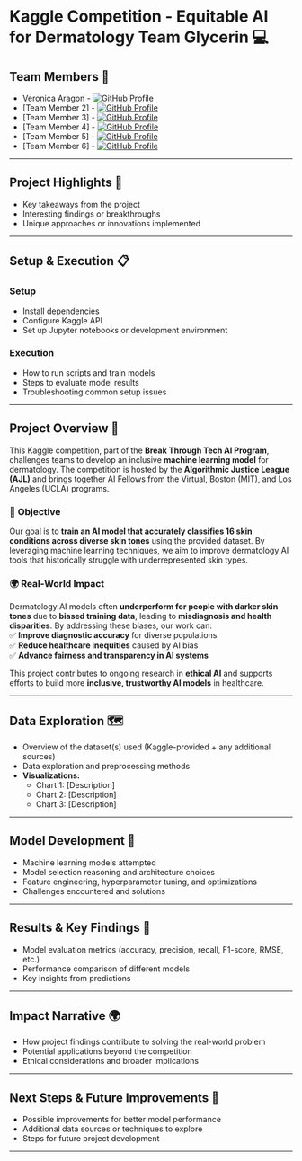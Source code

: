 # Kaggle Competition - Equitable AI for Dermatology Team Glycerin 💻

## Team Members  👥
- Veronica Aragon - [![GitHub Profile](https://img.shields.io/badge/GitHub-Profile-000?style=flat&logo=github)](https://github.com/veronicaragon)  
- [Team Member 2] - [![GitHub Profile](https://img.shields.io/badge/GitHub-Profile-000?style=flat&logo=github)](INSERT_YOUR_LINK_HERE)  
- [Team Member 3] - [![GitHub Profile](https://img.shields.io/badge/GitHub-Profile-000?style=flat&logo=github)](INSERT_YOUR_LINK_HERE)  
- [Team Member 4] - [![GitHub Profile](https://img.shields.io/badge/GitHub-Profile-000?style=flat&logo=github)](INSERT_YOUR_LINK_HERE)  
- [Team Member 5] - [![GitHub Profile](https://img.shields.io/badge/GitHub-Profile-000?style=flat&logo=github)](INSERT_YOUR_LINK_HERE)  
- [Team Member 6] - [![GitHub Profile](https://img.shields.io/badge/GitHub-Profile-000?style=flat&logo=github)](INSERT_YOUR_LINK_HERE)  
  
---

## Project Highlights  💫
- Key takeaways from the project  
- Interesting findings or breakthroughs  
- Unique approaches or innovations implemented  

---

## Setup & Execution  📋
### **Setup**  
- Install dependencies  
- Configure Kaggle API  
- Set up Jupyter notebooks or development environment  

### **Execution**  
- How to run scripts and train models  
- Steps to evaluate model results  
- Troubleshooting common setup issues  

---

## Project Overview 👀
This Kaggle competition, part of the **Break Through Tech AI Program**, challenges teams to develop an inclusive **machine learning model** for dermatology. The competition is hosted by the **Algorithmic Justice League (AJL)** and brings together AI Fellows from the Virtual, Boston (MIT), and Los Angeles (UCLA) programs.  

### 🎯 **Objective**  
Our goal is to **train an AI model that accurately classifies 16 skin conditions across diverse skin tones** using the provided dataset. By leveraging machine learning techniques, we aim to improve dermatology AI tools that historically struggle with underrepresented skin types.  

### 🌍 **Real-World Impact**  
Dermatology AI models often **underperform for people with darker skin tones** due to **biased training data**, leading to **misdiagnosis and health disparities**. By addressing these biases, our work can:  
✅ **Improve diagnostic accuracy** for diverse populations  
✅ **Reduce healthcare inequities** caused by AI bias  
✅ **Advance fairness and transparency in AI systems**  

This project contributes to ongoing research in **ethical AI** and supports efforts to build more **inclusive, trustworthy AI models** in healthcare.  

---

## Data Exploration 🗺️
- Overview of the dataset(s) used (Kaggle-provided + any additional sources)  
- Data exploration and preprocessing methods  
- **Visualizations:**  
  - Chart 1: [Description]  
  - Chart 2: [Description]  
  - Chart 3: [Description]  

---

## Model Development  🔧
- Machine learning models attempted  
- Model selection reasoning and architecture choices  
- Feature engineering, hyperparameter tuning, and optimizations  
- Challenges encountered and solutions  

---

## Results & Key Findings 🔑
- Model evaluation metrics (accuracy, precision, recall, F1-score, RMSE, etc.)  
- Performance comparison of different models  
- Key insights from predictions  

---

## Impact Narrative 🌍
- How project findings contribute to solving the real-world problem  
- Potential applications beyond the competition  
- Ethical considerations and broader implications  

---

## Next Steps & Future Improvements 🚀
- Possible improvements for better model performance  
- Additional data sources or techniques to explore  
- Steps for future project development  

---
